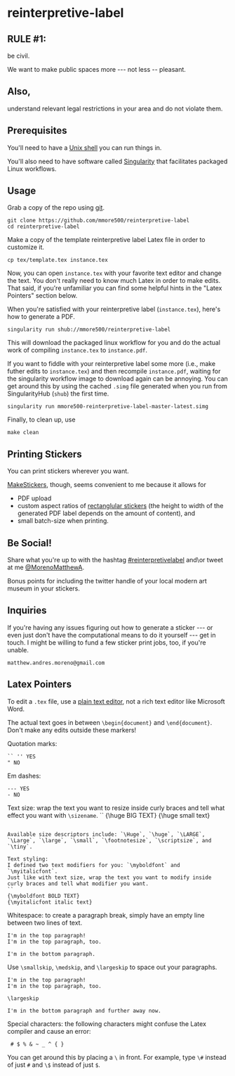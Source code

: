 # reinterpretive-label

## RULE #1:

be civil.

We want to make public spaces more --- not less -- pleasant.

## Also,

understand relevant legal restrictions in your area and do not violate them.

## Prerequisites

You'll need to have a [Unix shell](https://en.wikipedia.org/wiki/Unix_shell) you can run things in.

You'll also need to have software called [Singularity](https://singularity.lbl.gov/) that facilitates packaged Linux workflows.

## Usage

Grab a copy of the repo using [git](https://git-scm.com/).
```
git clone https://github.com/mmore500/reinterpretive-label
cd reinterpretive-label
```

Make a copy of the template reinterpretive label Latex file in order to customize it.

```
cp tex/template.tex instance.tex
```

Now, you can open `instance.tex` with your favorite text editor and change the text.
You don't really need to know much Latex in order to make edits.
That said, if you're unfamiliar you can find some helpful hints in the "Latex Pointers" section below.

When you're satisfied with your reinterpretive label (`instance.tex`), here's how to generate a PDF.

```
singularity run shub://mmore500/reinterpretive-label
```

This will download the packaged linux workflow for you and do the actual work of compiling `instance.tex` to `instance.pdf`.

If you want to fiddle with your reinterpretive label some more (i.e., make futher edits to `instance.tex`) and then recompile `instance.pdf`, waiting for the singularity workflow image to download again can be annoying.
You can get around this by using the cached `.simg` file generated when you run from SingularityHub (`shub`) the first time.

```
singularity run mmore500-reinterpretive-label-master-latest.simg
```

Finally, to clean up, use
```
make clean
```


## Printing Stickers

You can print stickers wherever you want.

[MakeStickers](https://www.makestickers.com/), though, seems convenient to me because it allows for
* PDF upload
* custom aspect ratios of [rectanglular stickers](https://www.makestickers.com/products/custom-stickers/rectangle-stickers) (the height to width of the generated PDF label depends on the amount of content), and
* small batch-size when printing.

## Be Social!

Share what you're up to with the hashtag [#reinterpretivelabel](https://twitter.com/hashtag/reinterpretivelabel) and\or tweet at me [@MorenoMatthewA](https://twitter.com/MorenoMatthewA).

Bonus points for including the twitter handle of your local modern art museum in your stickers.

## Inquiries

If you're having any issues figuring out how to generate a sticker --- or even just don't have the computational means to do it yourself --- get in touch.
I might be willing to fund a few sticker print jobs, too, if you're unable.

```
matthew.andres.moreno@gmail.com
```

## Latex Pointers

To edit a `.tex` file, use a [plain text editor](https://en.wikipedia.org/wiki/Text_editor), not a rich text editor like Microsoft Word.

The actual text goes in between `\begin{document}` and `\end{document}`.
Don't make any edits outside these markers!

Quotation marks:
```
`` '' YES
" NO
```

Em dashes:
```
--- YES
- NO
```

Text size:
wrap the text you want to resize inside curly braces and tell what effect you want with `\sizename`.
``
{\huge BIG TEXT}
{\huge small text}
```

Available size descriptors include: `\Huge`, `\huge`, `\LARGE`, `\Large`, `\large`, `\small`, `\footnotesize`, `\scriptsize`, and `\tiny`.

Text styling:
I defined two text modifiers for you: `\myboldfont` and `\myitalicfont`.
Just like with text size, wrap the text you want to modify inside curly braces and tell what modifier you want.
``
{\myboldfont BOLD TEXT}
{\myitalicfont italic text}
```

Whitespace:
to create a paragraph break, simply have an empty line between two lines of text.
```
I'm in the top paragraph!
I'm in the top paragraph, too.

I'm in the bottom paragraph.
```

Use `\smallskip`, `\medskip`, and `\largeskip` to space out your paragraphs.

```
I'm in the top paragraph!
I'm in the top paragraph, too.

\largeskip

I'm in the bottom paragraph and further away now.
```

Special characters:
the following characters might confuse the Latex compiler and cause an error:
```
 # $ % & ~ _ ^ { }
```
You can get around this by placing a `\` in front.
For example, type `\#` instead of just `#` and `\$` instead of just `$`.
